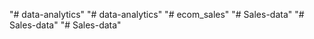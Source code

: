 "# data-analytics" 
"# data-analytics" 
"# ecom_sales" 
"# Sales-data" 
"# Sales-data" 
"# Sales-data" 
